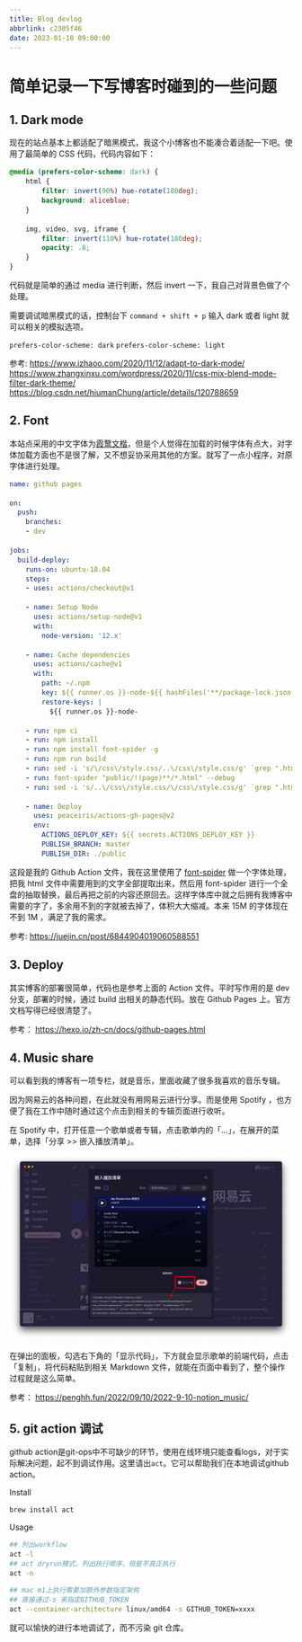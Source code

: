 ```yaml
---
title: Blog devlog
abbrlink: c2305f46
date: 2023-01-18 09:00:00
---
```


# 简单记录一下写博客时碰到的一些问题

## 1. Dark mode

现在的站点基本上都适配了暗黑模式，我这个小博客也不能凑合着适配一下吧。使用了最简单的 CSS 代码，代码内容如下：

``` css
@media (prefers-color-scheme: dark) {
    html {
        filter: invert(90%) hue-rotate(180deg);
        background: aliceblue;
    }

    img, video, svg, iframe {
        filter: invert(110%) hue-rotate(180deg);
        opacity: .8;
    }
}
```

代码就是简单的通过 media 进行判断，然后 invert 一下，我自己对背景色做了个处理。

需要调试暗黑模式的话，控制台下 `command + shift + p` 输入 dark 或者 light 就可以相关的模拟选项。

`prefers-color-scheme: dark`
`prefers-color-scheme: light`

参考:
https://www.izhaoo.com/2020/11/12/adapt-to-dark-mode/
https://www.zhangxinxu.com/wordpress/2020/11/css-mix-blend-mode-filter-dark-theme/
https://blog.csdn.net/hiumanChung/article/details/120788659

## 2. Font

本站点采用的中文字体为[霞鹜文楷](https://github.com/lxgw/LxgwWenKai)，但是个人觉得在加载的时候字体有点大，对字体加载方面也不是很了解，又不想妥协采用其他的方案。就写了一点小程序，对原字体进行处理。

``` yml
name: github pages

on:
  push:
    branches:
    - dev

jobs:
  build-deploy:
    runs-on: ubuntu-18.04
    steps:
    - uses: actions/checkout@v1

    - name: Setup Node
      uses: actions/setup-node@v1
      with:
        node-version: '12.x'

    - name: Cache dependencies
      uses: actions/cache@v1
      with:
        path: ~/.npm
        key: ${{ runner.os }}-node-${{ hashFiles('**/package-lock.json') }}
        restore-keys: |
          ${{ runner.os }}-node-

    - run: npm ci
    - run: npm install
    - run: npm install font-spider -g
    - run: npm run build
    - run: sed -i 's/\/css\/style.css/..\/css\/style.css/g' `grep ".html" -rl public`
    - run: font-spider "public/!(page)**/*.html" --debug
    - run: sed -i 's/..\/css\/style.css/\/css\/style.css/g' `grep ".html" -rl public`

    - name: Deploy
      uses: peaceiris/actions-gh-pages@v2
      env:
        ACTIONS_DEPLOY_KEY: ${{ secrets.ACTIONS_DEPLOY_KEY }}
        PUBLISH_BRANCH: master
        PUBLISH_DIR: ./public
```

这段是我的 Github Action 文件，我在这里使用了 [font-spider](https://github.com/aui/font-spider) 做一个字体处理，把我 html 文件中需要用到的文字全部提取出来，然后用 font-spider 进行一个全盘的抽取替换，最后再把之前的内容还原回去。这样字体库中就之后拥有我博客中需要的字了，多余用不到的字就被去掉了，体积大大缩减。本来 15M 的字体现在不到 1M ，满足了我的需求。

参考:
https://juejin.cn/post/6844904019060588551

## 3. Deploy

其实博客的部署很简单，代码也是参考上面的 Action 文件。平时写作用的是 dev 分支，部署的时候，通过 build 出相关的静态代码。放在 Github Pages 上。官方文档写得已经很清楚了。

参考：
https://hexo.io/zh-cn/docs/github-pages.html


## 4. Music share

可以看到我的博客有一项专栏，就是音乐，里面收藏了很多我喜欢的音乐专辑。

因为网易云的各种问题，在此就没有用网易云进行分享。而是使用 Spotify ，也方便了我在工作中随时通过这个点击到相关的专辑页面进行收听。

在 Spotify 中，打开任意一个歌单或者专辑，点击歌单内的「…」，在展开的菜单，选择「分享 >> 嵌入播放清单」。

![example](/article_photo/spotify-example.jpeg)

在弹出的面板，勾选右下角的「显示代码」，下方就会显示歌单的前端代码，点击「复制」，将代码粘贴到相关 Markdown 文件，就能在页面中看到了，整个操作过程就是这么简单。

参考：
https://penghh.fun/2022/09/10/2022-9-10-notion_music/


## 5. git action 调试

github action是git-ops中不可缺少的环节，使用在线环境只能查看logs，对于实际解决问题，起不到调试作用。这里请出`act`。它可以帮助我们在本地调试github action。

Install
``` bash
brew install act
```

Usage
``` bash
## 列出workflow
act -l
## act dryrun模式，列出执行顺序，但是不真正执行
act -n
```

``` bash
## mac m1上执行需要加额外参数指定架构
## 直接通过-s 来指定GITHUB_TOKEN
act --container-architecture linux/amd64 -s GITHUB_TOKEN=xxxx
```
就可以愉快的进行本地调试了，而不污染 git 仓库。
